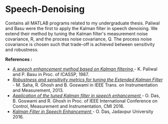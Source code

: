 # Speech-Denoising
Contains all MATLAB programs related to my undergraduate thesis. Paliwal and Basu were the first to apply the Kalman filter in speech denoising. We extend their method by tuning the Kalman filter's measurement noise covariance, R, and the process noise covariance, Q. The process noise covariance is chosen such that trade-off is achieved between <it>sensitivity</it> and <it>robustness</it>.

<p> <b> References :</b>
<ul> 
  <li>
    <i><a href = "https://ieeexplore.ieee.org/abstract/document/1169756?casa_token=LMkz_0ce_msAAAAA:U0fsAgRqeCzNbgaH0yXuyfD2aBmg1ZjW7pfCC7C5-4o8t2nEivtF6zOregKVn2AVIURXEcyHv4wZ" > A speech enhancement method based on Kalman filtering </a> </i> - K. Paliwal and P. Basu in Proc. of ICASSP, 1987.
   </li>

<li>
    <i><a href = "https://ieeexplore.ieee.org/document/6626597"> Robustness and sensitivity metrics for tuning the Extended Kalman Filter </a> </i> - M. Saha, R. Ghosh and B. Goswami in IEEE Trans. on Instrumentation and Measurement, 2013. 
 </li>
    
<li>
    <i><a href = "https://ccrma.stanford.edu/~orchi/Documents/CMI%20paper.pdf"> Application of the tuned Kalman filter in speech enhancement </a></i> - O. Das, B. Goswami and R. Ghosh in Proc. of IEEE International Conference on Control, Measurement and Instrumentation, CMI 2016.
</li>

  <li>   
    <i><a href = "https://ccrma.stanford.edu/~orchi/Documents/thesis_KF.pdf"> Kalman Filter in Speech Enhancement </a> </i> - O. Das, Jadavpur University 2016.
  </li>
 </ul>
</p>
